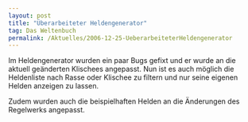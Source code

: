 ```yaml
---
layout: post
title: "Überarbeiteter Heldengenerator"
tag: Das Weltenbuch
permalink: /Aktuelles/2006-12-25-UeberarbeiteterHeldengenerator
---
```


Im Heldengenerator wurden ein paar Bugs gefixt und er wurde an die aktuell geänderten Klischees angepasst. Nun ist es auch möglich die Heldenliste nach Rasse oder Klischee zu filtern und nur seine eigenen Helden anzeigen zu lassen.

Zudem wurden auch die beispielhaften Helden an die Änderungen des Regelwerks angepasst.


